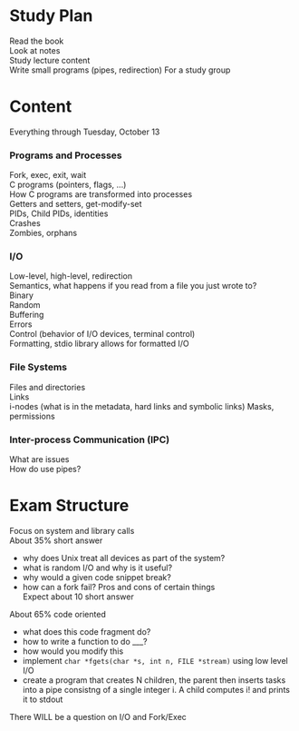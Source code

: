 # Study Plan
Read the book  
Look at notes  
Study lecture content  
Write small programs (pipes, redirection)
For a study group  

# Content
Everything through Tuesday, October 13

### Programs and Processes
Fork, exec, exit, wait  
C programs (pointers, flags, ...)  
How C programs are transformed into processes  
Getters and setters, get-modify-set  
PIDs, Child PIDs, identities  
Crashes  
Zombies, orphans  

### I/O
Low-level, high-level, redirection  
Semantics, what happens if you read from a file you just wrote to?  
Binary  
Random  
Buffering  
Errors  
Control (behavior of I/O devices, terminal control)  
Formatting, stdio library allows for formatted I/O

### File Systems
Files and directories  
Links  
i-nodes (what is in the metadata, hard links and symbolic links)
Masks, permissions

### Inter-process Communication (IPC)
What are issues  
How do use pipes?  

# Exam Structure
Focus on system and library calls  
About 35% short answer  
- why does Unix treat all devices as part of the system?
- what is random I/O and why is it useful?
- why would a given code snippet break?
- how can a fork fail?
Pros and cons of certain things  
Expect about 10 short answer
  
About 65% code oriented
- what does this code fragment do?
- how to write a function to do ___?
- how would you modify this
- implement ```char *fgets(char *s, int n, FILE *stream)``` using low level I/O
- create a program that creates N children, the parent then inserts tasks into a pipe consistng of a single integer i. A child computes i! and prints it to stdout
  
There WILL be a question on I/O and Fork/Exec
